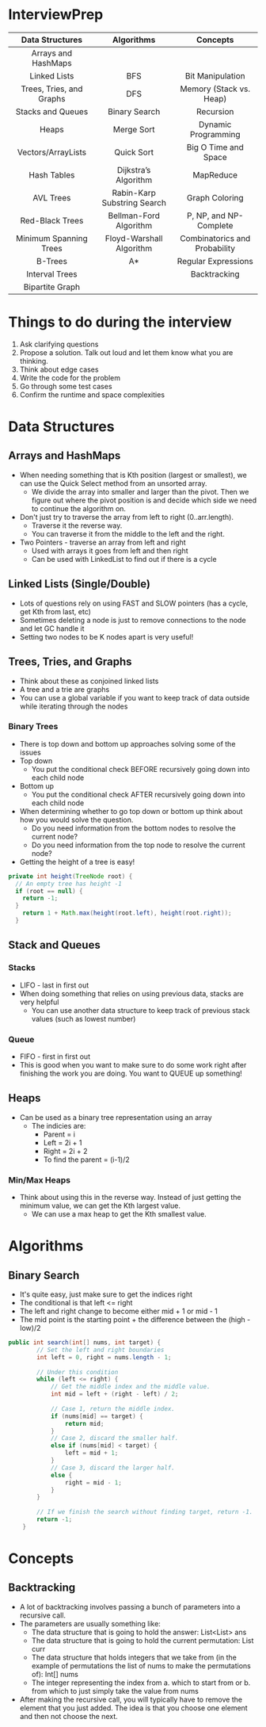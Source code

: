 # InterviewPrep

|        Data Structures         |          Algorithms         |           Concepts            |
|:------------------------------:|:---------------------------:|:-----------------------------:|
|       Arrays and HashMaps      |                             |                               |
|          Linked Lists          | BFS                         |       Bit Manipulation        |
|    Trees, Tries, and Graphs    | DFS                         |    Memory (Stack vs. Heap)    |
|       Stacks and Queues        | Binary Search               |           Recursion           |
|             Heaps              | Merge Sort                  |      Dynamic Programming      |
|       Vectors/ArrayLists       | Quick Sort                  |     Big O Time and Space      |
|          Hash Tables           | Dijkstra’s Algorithm        |           MapReduce           |
|           AVL Trees            | Rabin-Karp Substring Search |        Graph Coloring         |
|        Red-Black Trees         | Bellman-Ford Algorithm      |    P, NP, and NP-Complete     |
|     Minimum Spanning Trees     | Floyd-Warshall Algorithm    | Combinatorics and Probability |
|            B-Trees             | A*                          |      Regular Expressions      |
|         Interval Trees         |                             |         Backtracking          |
|        Bipartite Graph         |                             |                               |
# Things to do during the interview
1. Ask clarifying questions
2. Propose a solution. Talk out loud and let them know what you are thinking. 
3. Think about edge cases
4. Write the code for the problem
5. Go through some test cases
6. Confirm the runtime and space complexities
# Data Structures
## Arrays and HashMaps
* When needing something that is Kth position (largest or smallest), we can use the Quick Select method from an unsorted array. 
   * We divide the array into smaller and larger than the pivot. Then we figure out where the pivot position is and decide which side we need to continue the algorithm on.
* Don't just try to traverse the array from left to right (0..arr.length). 
  * Traverse it the reverse way. 
  * You can traverse it from the middle to the left and the right.
* Two Pointers - traverse an array from left and right
  * Used with arrays it goes from left and then right
  * Can be used with LinkedList to find out if there is a cycle
## Linked Lists (Single/Double)
* Lots of questions rely on using FAST and SLOW pointers (has a cycle, get Kth from last, etc)
* Sometimes deleting a node is just to remove connections to the node and let GC handle it
* Setting two nodes to be K nodes apart is very useful!
## Trees, Tries, and Graphs
* Think about these as conjoined linked lists
* A tree and a trie are graphs
* You can use a global variable if you want to keep track of data outside while iterating through the nodes
### Binary Trees
* There is top down and bottom up approaches solving some of the issues
* Top down
  * You put the conditional check BEFORE recursively going down into each child node
* Bottom up 
  * You put the conditional check AFTER recursively going down into each child node
* When determining whether to go top down or bottom up think about how you would solve the question. 
  * Do you need information from the bottom nodes to resolve the current node? 
  * Do you need information from the top node to resolve the current node?
* Getting the height of a tree is easy!
```java
private int height(TreeNode root) {
  // An empty tree has height -1
  if (root == null) {
    return -1;
  }
    return 1 + Math.max(height(root.left), height(root.right));
  }
```
## Stack and Queues
### Stacks
* LIFO - last in first out
* When doing something that relies on using previous data, stacks are very helpful
  * You can use another data structure to keep track of previous stack values (such as lowest number)
### Queue
* FIFO - first in first out
* This is good when you want to make sure to do some work right after finishing the work you are doing. You want to QUEUE up something!
## Heaps
* Can be used as a binary tree representation using an array
  * The indicies are:
    * Parent = i
    * Left = 2i + 1
    * Right = 2i + 2
    * To find the parent = (i-1)/2
### Min/Max Heaps
* Think about using this in the reverse way. Instead of just getting the minimum value, we can get the Kth largest value. 
  * We can use a max heap to get the Kth smallest value. 
# Algorithms
## Binary Search
* It's quite easy, just make sure to get the indices right
* The conditional is that left <= right
* The left and right change to become either mid + 1 or mid - 1
* The mid point is the starting point + the difference between the (high - low)/2
```java
public int search(int[] nums, int target) {
        // Set the left and right boundaries
        int left = 0, right = nums.length - 1;
        
        // Under this condition
        while (left <= right) {
            // Get the middle index and the middle value.
            int mid = left + (right - left) / 2;
            
            // Case 1, return the middle index.
            if (nums[mid] == target) {
                return mid;
            } 
            // Case 2, discard the smaller half.
            else if (nums[mid] < target) {
                left = mid + 1;   
            } 
            // Case 3, discard the larger half.
            else {
                right = mid - 1;
            }
        }
        
        // If we finish the search without finding target, return -1.
        return -1;
    }
```
# Concepts
## Backtracking
* A lot of backtracking involves passing a bunch of parameters into a recursive call.
* The parameters are usually something like: 
  * The data structure that is going to hold the answer: List<List<Integer>> ans
  * The data structure that is going to hold the current permutation: List<Integer> curr
  * The data structure that holds integers that we take from (in the example of permutations the list of nums to make the permutations of): Int[] nums
  * The integer representing the index from a. which to start from or b. from which to just simply take the value from nums
* After making the recursive call, you will typically have to remove the element that you just added. The idea is that you choose one element and then not choose the next.